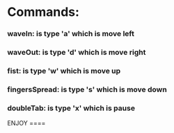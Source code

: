 Commands:
====
<h3>waveIn: is type 'a' which is move left</h3>
<h3>waveOut: is type 'd' which is move right</h3>
<h3>fist: is type 'w' which is move up</h3>
<h3>fingersSpread: is type 's' which is move down</h3>
<h3>doubleTab: is type 'x' which is pause</h3>
ENJOY
====